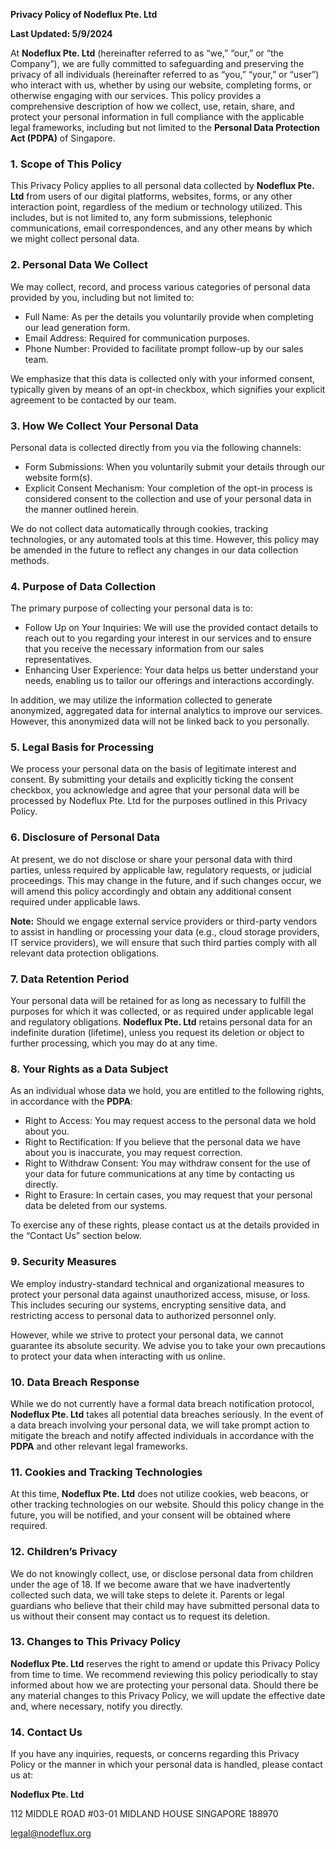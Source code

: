 **Privacy Policy of Nodeflux Pte. Ltd**

**Last Updated: 5/9/2024**

At **Nodeflux Pte. Ltd** (hereinafter referred to as “we,” “our,” or “the Company”), we are fully committed to safeguarding and preserving the privacy of all individuals (hereinafter referred to as “you,” “your,” or “user”) who interact with us, whether by using our website, completing forms, or otherwise engaging with our services. This policy provides a comprehensive description of how we collect, use, retain, share, and protect your personal information in full compliance with the applicable legal frameworks, including but not limited to the **Personal Data Protection Act (PDPA)** of Singapore.

### 1. **Scope of This Policy**

This Privacy Policy applies to all personal data collected by **Nodeflux Pte. Ltd** from users of our digital platforms, websites, forms, or any other interaction point, regardless of the medium or technology utilized. This includes, but is not limited to, any form submissions, telephonic communications, email correspondences, and any other means by which we might collect personal data.

### 2. **Personal Data We Collect**

We may collect, record, and process various categories of personal data provided by you, including but not limited to:

- Full Name: As per the details you voluntarily provide when completing our lead generation form.
- Email Address: Required for communication purposes.
- Phone Number: Provided to facilitate prompt follow-up by our sales team.

We emphasize that this data is collected only with your informed consent, typically given by means of an opt-in checkbox, which signifies your explicit agreement to be contacted by our team.

### 3. **How We Collect Your Personal Data**

Personal data is collected directly from you via the following channels:

- Form Submissions: When you voluntarily submit your details through our website form(s).
- Explicit Consent Mechanism: Your completion of the opt-in process is considered consent to the collection and use of your personal data in the manner outlined herein.

We do not collect data automatically through cookies, tracking technologies, or any automated tools at this time. However, this policy may be amended in the future to reflect any changes in our data collection methods.

### 4. **Purpose of Data Collection**

The primary purpose of collecting your personal data is to:

- Follow Up on Your Inquiries: We will use the provided contact details to reach out to you regarding your interest in our services and to ensure that you receive the necessary information from our sales representatives.
- Enhancing User Experience: Your data helps us better understand your needs, enabling us to tailor our offerings and interactions accordingly.

In addition, we may utilize the information collected to generate anonymized, aggregated data for internal analytics to improve our services. However, this anonymized data will not be linked back to you personally.

### 5. **Legal Basis for Processing**

We process your personal data on the basis of legitimate interest and consent. By submitting your details and explicitly ticking the consent checkbox, you acknowledge and agree that your personal data will be processed by Nodeflux Pte. Ltd for the purposes outlined in this Privacy Policy.

### 6. **Disclosure of Personal Data**

At present, we do not disclose or share your personal data with third parties, unless required by applicable law, regulatory requests, or judicial proceedings. This may change in the future, and if such changes occur, we will amend this policy accordingly and obtain any additional consent required under applicable laws.

**Note:** Should we engage external service providers or third-party vendors to assist in handling or processing your data (e.g., cloud storage providers, IT service providers), we will ensure that such third parties comply with all relevant data protection obligations.

### 7. **Data Retention Period**

Your personal data will be retained for as long as necessary to fulfill the purposes for which it was collected, or as required under applicable legal and regulatory obligations. **Nodeflux Pte. Ltd** retains personal data for an indefinite duration (lifetime), unless you request its deletion or object to further processing, which you may do at any time.

### 8. **Your Rights as a Data Subject**

As an individual whose data we hold, you are entitled to the following rights, in accordance with the **PDPA**:

- Right to Access: You may request access to the personal data we hold about you.
- Right to Rectification: If you believe that the personal data we have about you is inaccurate, you may request correction.
- Right to Withdraw Consent: You may withdraw consent for the use of your data for future communications at any time by contacting us directly.
- Right to Erasure: In certain cases, you may request that your personal data be deleted from our systems.

To exercise any of these rights, please contact us at the details provided in the “Contact Us” section below.

### 9. **Security Measures**

We employ industry-standard technical and organizational measures to protect your personal data against unauthorized access, misuse, or loss. This includes securing our systems, encrypting sensitive data, and restricting access to personal data to authorized personnel only.

However, while we strive to protect your personal data, we cannot guarantee its absolute security. We advise you to take your own precautions to protect your data when interacting with us online.

### 10. **Data Breach Response**

While we do not currently have a formal data breach notification protocol, **Nodeflux Pte. Ltd** takes all potential data breaches seriously. In the event of a data breach involving your personal data, we will take prompt action to mitigate the breach and notify affected individuals in accordance with the **PDPA** and other relevant legal frameworks.

### 11. **Cookies and Tracking Technologies**

At this time, **Nodeflux Pte. Ltd** does not utilize cookies, web beacons, or other tracking technologies on our website. Should this policy change in the future, you will be notified, and your consent will be obtained where required.

### 12. **Children’s Privacy**

We do not knowingly collect, use, or disclose personal data from children under the age of 18. If we become aware that we have inadvertently collected such data, we will take steps to delete it. Parents or legal guardians who believe that their child may have submitted personal data to us without their consent may contact us to request its deletion.

### 13. **Changes to This Privacy Policy**

**Nodeflux Pte. Ltd** reserves the right to amend or update this Privacy Policy from time to time. We recommend reviewing this policy periodically to stay informed about how we are protecting your personal data. Should there be any material changes to this Privacy Policy, we will update the effective date and, where necessary, notify you directly.

### 14. **Contact Us**

If you have any inquiries, requests, or concerns regarding this Privacy Policy or the manner in which your personal data is handled, please contact us at:

**Nodeflux Pte. Ltd**

112 MIDDLE ROAD #03-01
MIDLAND HOUSE
SINGAPORE 188970

legal@nodeflux.org
